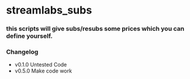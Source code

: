 # streamlabs_subs

### this scripts will give subs/resubs some prices which you can define yourself.

### Changelog

* v0.1.0 Untested Code
* v0.5.0 Make code work